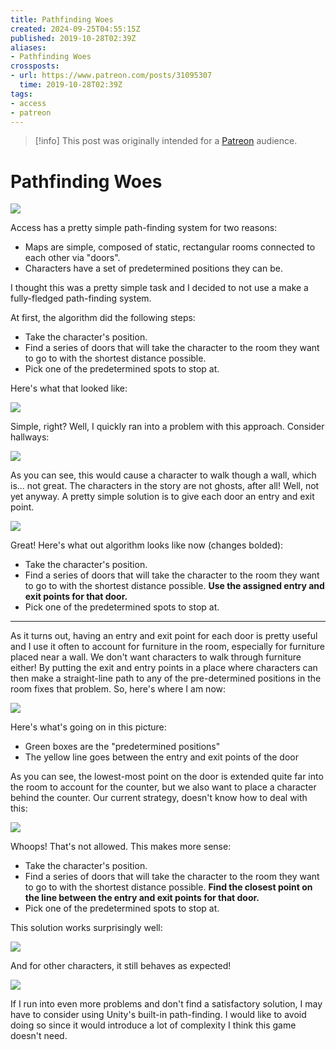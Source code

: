 ```yaml
---
title: Pathfinding Woes
created: 2024-09-25T04:55:15Z
published: 2019-10-28T02:39Z
aliases:
- Pathfinding Woes
crossposts:
- url: https://www.patreon.com/posts/31095307
  time: 2019-10-28T02:39Z
tags:
- access
- patreon
---
```


> [!info]
> This post was originally intended for a [Patreon](../tags/patreon.md) audience.

# Pathfinding Woes

![](201910280239-title.png)

Access has a pretty simple path-finding system for two reasons:

- Maps are simple, composed of static, rectangular rooms connected to each other via "doors".
- Characters have a set of predetermined positions they can be.

I thought this was a pretty simple task and I decided to not use a make a fully-fledged path-finding system.

At first, the algorithm did the following steps:

- Take the character's position.
- Find a series of doors that will take the character to the room they want to go to with the shortest distance possible.
- Pick one of the predetermined spots to stop at.

Here's what that looked like:

![](201910280239-pathfinding-simple.png)

Simple, right? Well, I quickly ran into a problem with this approach. Consider hallways:

![](201910280239-pathfinding-problem.png)

As you can see, this would cause a character to walk though a wall, which is... not great. The characters in the story are not ghosts, after all! Well, not yet anyway. A pretty simple solution is to give each door an entry and exit point.

![](201910280239-pathfinding-door-solution.png)

Great! Here's what out algorithm looks like now (changes bolded):

- Take the character's position.
- Find a series of doors that will take the character to the room they want to go to with the shortest distance possible. **Use the assigned entry and exit points for that door.**
- Pick one of the predetermined spots to stop at.

---

As it turns out, having an entry and exit point for each door is pretty useful and I use it often to account for furniture in the room, especially for furniture placed near a wall. We don't want characters to walk through furniture either! By putting the exit and entry points in a place where characters can then make a straight-line path to any of the pre-determined positions in the room fixes that problem. So, here's where I am now:

![](201910280239-pathfinding1.png)

Here's what's going on in this picture:

- Green boxes are the "predetermined positions"
- The yellow line goes between the entry and exit points of the door

As you can see, the lowest-most point on the door is extended quite far into the room to account for the counter, but we also want to place a character behind the counter. Our current strategy, doesn't know how to deal with this:

![](201910280239-pathfinding2.png)

Whoops! That's not allowed. This makes more sense:

- Take the character's position.
- Find a series of doors that will take the character to the room they want to go to with the shortest distance possible. **Find the closest point on the line between the entry and exit points for that door.**
- Pick one of the predetermined spots to stop at.

This solution works surprisingly well:

![](201910280239-pathfinding3.png)

And for other characters, it still behaves as expected!

![](201910280239-pathfinding4.png)

If I run into even more problems and don't find a satisfactory solution, I may have to consider using Unity's built-in path-finding. I would like to avoid doing so since it would introduce a lot of complexity I think this game doesn't need.